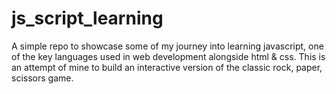 # js_script_learning
A simple repo to showcase some of my journey into learning javascript,
one of the key languages used in web development alongside html & css.
This is an attempt of mine to build an interactive version of the 
classic rock, paper, scissors game.